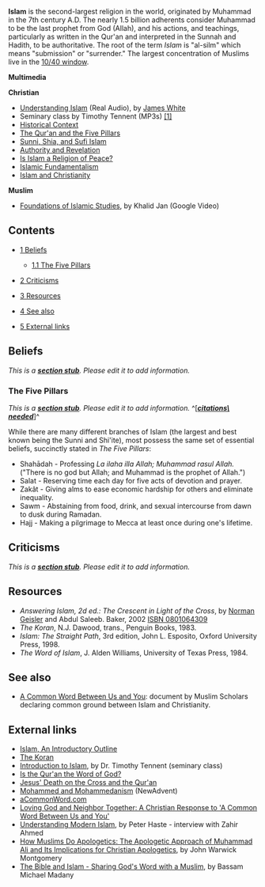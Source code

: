 **Islam** is the second-largest religion in the world, originated
by Muhammad in the 7th century A.D. The nearly 1.5 billion
adherents consider Muhammad to be the last prophet from God
(Allah), and his actions, and teachings, particularly as written in
the Qur'an and interpreted in the Sunnah and Hadith, to be
authoritative. The root of the term *Islam* is "al-silm" which
means "submission" or "surrender." The largest concentration of
Muslims live in the [10/40 window](10/40_window "10/40 window").


**Multimedia**

**Christian**

-   [Understanding Islam](http://www.prbc.org/Sermons/02-05-06%20SS%20Understanding%20Islam.rm)
    (Real Audio), by [James White](James_White "James White")
-   Seminary class by Timothy Tennent (MP3s)
    [[1]](http://biblicaltraining.org/class.php?class=WM247)
-   [Historical Context](http://biblicaltraining.org/audio/WM247/islam_s_01.mp3)
-   [The Qur'an and the Five Pillars](http://biblicaltraining.org/audio/WM247/islam_s_02.mp3)
-   [Sunni, Shia, and Sufi Islam](http://biblicaltraining.org/audio/WM247/islam_s_03.mp3)
-   [Authority and Revelation](http://biblicaltraining.org/audio/WM247/islam_s_04.mp3)
-   [Is Islam a Religion of Peace?](http://biblicaltraining.org/audio/WM247/islam_s_05.mp3)
-   [Islamic Fundamentalism](http://biblicaltraining.org/audio/WM247/islam_s_06.mp3)
-   [Islam and Christianity](http://biblicaltraining.org/audio/WM247/islam_s_07.mp3)

**Muslim**

-   [Foundations of Islamic Studies](http://video.google.com/videosearch?q=Foundations+of+Islamic+Studies&emb=0#q=%22Foundations%20of%20Islamic%20Studies%20part%22&emb=0),
    by Khalid Jan (Google Video)

## Contents

-   [1 Beliefs](#Beliefs)
    -   [1.1 The Five Pillars](#The_Five_Pillars)

-   [2 Criticisms](#Criticisms)
-   [3 Resources](#Resources)
-   [4 See also](#See_also)
-   [5 External links](#External_links)

## Beliefs

*This is a **[section stub](http://www.theopedia.com/Category:Theopedia_sectionstubs "Category:Theopedia sectionstubs")**. Please edit it to add information.*
### The Five Pillars

*This is a **[section stub](http://www.theopedia.com/Category:Theopedia_sectionstubs "Category:Theopedia sectionstubs")**. Please edit it to add information.*
^[***[citations\ needed](http://www.theopedia.com/Theopedia:Writing_guide#Reference_your_work\ "Theopedia:Writing\ guide")***]^

While there are many different branches of Islam (the largest and
best known being the Sunni and Shi'ite), most possess the same set
of essential beliefs, succinctly stated in *The Five Pillars*:

-   Shahādah - Professing
    *La ilaha illa Allah; Muhammad rasul Allah.* ("There is no god but
    Allah; and Muhammad is the prophet of Allah.")
-   Salat - Reserving time each day for five acts of devotion and
    prayer.
-   Zakât - Giving alms to ease economic hardship for others and
    eliminate inequality.
-   Sawm - Abstaining from food, drink, and sexual intercourse from
    dawn to dusk during Ramadan.
-   Hajj - Making a pilgrimage to Mecca at least once during one's
    lifetime.

## Criticisms

*This is a **[section stub](http://www.theopedia.com/Category:Theopedia_sectionstubs "Category:Theopedia sectionstubs")**. Please edit it to add information.*
## Resources

-   *Answering Islam, 2d ed.: The Crescent in Light of the Cross*,
    by [Norman Geisler](Norman_Geisler "Norman Geisler") and Abdul
    Saleeb. Baker, 2002
    [ISBN 0801064309](http://www.theopedia.com/Special:BookSources/0801064309)
-   *The Koran*, N.J. Dawood, trans., Penguin Books, 1983.
-   *Islam: The Straight Path*, 3rd edition, John L. Esposito,
    Oxford University Press, 1998.
-   *The Word of Islam*, J. Alden Williams, University of Texas
    Press, 1984.

## See also

-   [A Common Word Between Us and You](A_Common_Word "A Common Word"):
    document by Muslim Scholars declaring common ground between Islam
    and Christianity.

## External links

-   [Islam, An Introductory Outline](http://rbvincent.com/Islamout.htm)
-   [The Koran](http://www.hti.umich.edu/k/koran/)
-   [Introduction to Islam](http://biblicaltraining.org/classes/islam/frame.html),
    by Dr. Timothy Tennent (seminary class)
-   [Is the Qur'an the Word of God?](http://www.bible-quran.com/book/)
-   [Jesus' Death on the Cross and the Qur'an](http://www.bible-quran.com/book/jesus-death-cross/)
-   [Mohammed and Mohammedanism](http://www.newadvent.org/cathen/10424a.htm)
    (NewAdvent)
-   [aCommonWord.com](http://www.acommonword.com/)
-   [Loving God and Neighbor Together: A Christian Response to 'A Common Word Between Us and You'](http://www.yale.edu/divinity/news/071016_news_loving.shtml)
-   [Understanding Modern Islam](http://reformedperspectives.org/newfiles/pet_hastie/PT.Haste.modern.islam.html),
    by Peter Haste - interview with Zahir Ahmed
-   [How Muslims Do Apologetics: The Apologetic Approach of Muhammad Ali and Its Implications for Christian Apologetics](http://www.mtio.com/articles/bissar59.htm),
    by John Warwick Montgomery
-   [The Bible and Islam - Sharing God's Word with a Muslim](http://www.reformedevangelist.com/media/The_Bible_and_Islam.pdf),
    by Bassam Michael Madany



